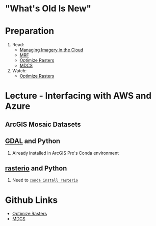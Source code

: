 # "What's Old Is New"

# Preparation
1. Read:
    - [Managing Imagery in the Cloud](http://proceedings.esri.com/library/userconf/proc17/tech-workshops/tw_630-625.pdf)
    - [MRF](https://community.esri.com/thread/212729-mrf-s3-mosaics-caches-and-optimization)
    - [Optimize Rasters](https://github.com/Esri/OptimizeRasters)
    - [MDCS](https://github.com/Esri/mdcs-py)
2. Watch:
    - [Optimize Rasters](https://www.youtube.com/watch?v=NEu0BYA1jAA)

# Lecture - Interfacing with AWS and Azure
## ArcGIS Mosaic Datasets

## [GDAL](https://pypi.org/project/GDAL/) and Python
1. Already installed in ArcGIS Pro's Conda environment

## [rasterio](https://rasterio.readthedocs.io/en/stable/) and Python
1. Need to [```conda install rasterio```](https://github.com/conda-forge/rasterio-feedstock)

# Github Links
  - [Optimize Rasters](https://github.com/Esri/OptimizeRasters)
  - [MDCS](https://github.com/Esri/mdcs-py)

